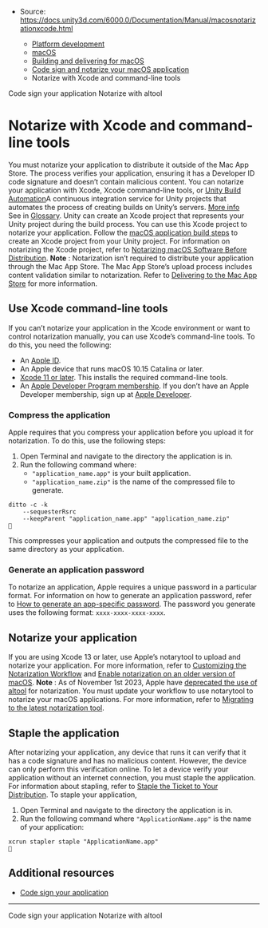 * Source: https://docs.unity3d.com/6000.0/Documentation/Manual/macosnotarizationxcode.html

  * [Platform development ](https://docs.unity3d.com/6000.0/Documentation/Manual/PlatformSpecific.html)
  * [macOS](https://docs.unity3d.com/6000.0/Documentation/Manual/AppleMac.html)
  * [Building and delivering for macOS](https://docs.unity3d.com/6000.0/Documentation/Manual/macos-delivery.html)
  * [Code sign and notarize your macOS application](https://docs.unity3d.com/6000.0/Documentation/Manual/macos-building-notarization.html)
  * Notarize with Xcode and command-line tools


[](https://docs.unity3d.com/6000.0/Documentation/Manual/macoscodesigning.html)
Code sign your application
[](https://docs.unity3d.com/6000.0/Documentation/Manual/macosnotarizealtool.html)
Notarize with altool
# Notarize with Xcode and command-line tools
You must notarize your application to distribute it outside of the Mac App Store. The process verifies your application, ensuring it has a Developer ID code signature and doesn’t contain malicious content. You can notarize your application with Xcode, Xcode command-line tools, or [Unity Build Automation](https://docs.unity.com/devops/en/manual/build-automation/macos-notarization)A continuous integration service for Unity projects that automates the process of creating builds on Unity’s servers. [More info](https://docs.unity.com/devops/en/manual/unity-build-automation)  
See in [Glossary](https://docs.unity3d.com/6000.0/Documentation/Manual/Glossary.html#UnityBuildAutomation).
Unity can create an Xcode project that represents your Unity project during the build process. You can use this Xcode project to notarize your application. Follow the [macOS application build steps](https://docs.unity3d.com/6000.0/Documentation/Manual/macos-building.html#building) to create an Xcode project from your Unity project. For information on notarizing the Xcode project, refer to [Notarizing macOS Software Before Distribution](https://developer.apple.com/documentation/security/notarizing_macos_software_before_distribution).
**Note** : Notarization isn’t required to distribute your application through the Mac App Store. The Mac App Store’s upload process includes content validation similar to notarization. Refer to [Delivering to the Mac App Store](https://docs.unity3d.com/6000.0/Documentation/Manual/macos-distribution-mac-app-store.html) for more information.
## Use Xcode command-line tools
If you can’t notarize your application in the Xcode environment or want to control notarization manually, you can use Xcode’s command-line tools. 
To do this, you need the following:
  * An [Apple ID](https://appleid.apple.com/).
  * An Apple device that runs macOS 10.15 Catalina or later.
  * [Xcode 11 or later](https://developer.apple.com/xcode/). This installs the required command-line tools.
  * An [Apple Developer Program membership](https://developer.apple.com/programs/). If you don’t have an Apple Developer membership, sign up at [Apple Developer](https://developer.apple.com/).


### Compress the application
Apple requires that you compress your application before you upload it for notarization. To do this, use the following steps:
  1. Open Terminal and navigate to the directory the application is in.
  2. Run the following command where: 
     * `"application_name.app"` is your built application.
     * `"application_name.zip"` is the name of the compressed file to generate.

```
ditto -c -k 
    --sequesterRsrc 
    --keepParent "application_name.app" "application_name.zip" 

```

This compresses your application and outputs the compressed file to the same directory as your application.
### Generate an application password
To notarize an application, Apple requires a unique password in a particular format. For information on how to generate an application password, refer to [How to generate an app-specific password](https://support.apple.com/en-gb/HT204397). The password you generate uses the following format: `xxxx-xxxx-xxxx-xxxx`.
## Notarize your application
If you are using Xcode 13 or later, use Apple’s notarytool to upload and notarize your application. For more information, refer to [Customizing the Notarization Workflow](https://developer.apple.com/documentation/security/notarizing_macos_software_before_distribution/customizing_the_notarization_workflow?language=objc) and [Enable notarization on an older version of macOS](https://developer.apple.com/documentation/technotes/tn3147-migrating-to-the-latest-notarization-tool#Enable-notarization-on-an-older-version-of-macOS).
**Note** : As of November 1st 2023, Apple have [deprecated the use of altool](https://developer.apple.com/news/?id=y5mjxqmn) for notarization. You must update your workflow to use notarytool to notarize your macOS applications. For more information, refer to [Migrating to the latest notarization tool](https://developer.apple.com/documentation/technotes/tn3147-migrating-to-the-latest-notarization-tool).
## Staple the application
After notarizing your application, any device that runs it can verify that it has a code signature and has no malicious content. However, the device can only perform this verification online. To let a device verify your application without an internet connection, you must staple the application. For information about stapling, refer to [Staple the Ticket to Your Distribution](https://developer.apple.com/documentation/security/notarizing_macos_software_before_distribution/customizing_the_notarization_workflow#3087720). 
To staple your application, 
  1. Open Terminal and navigate to the directory the application is in.
  2. Run the following command where `"ApplicationName.app"` is the name of your application:

```
xcrun stapler staple "ApplicationName.app"

```

## Additional resources
  * [Code sign your application](https://docs.unity3d.com/6000.0/Documentation/Manual/macoscodesigning.html)


* * *
[](https://docs.unity3d.com/6000.0/Documentation/Manual/macoscodesigning.html)
Code sign your application
[](https://docs.unity3d.com/6000.0/Documentation/Manual/macosnotarizealtool.html)
Notarize with altool
